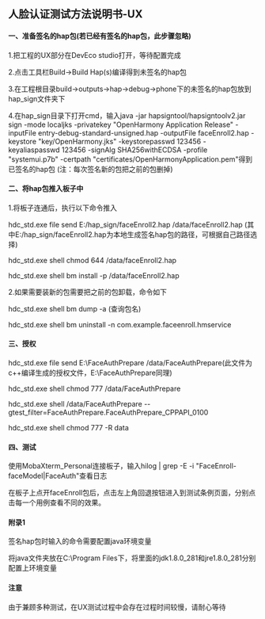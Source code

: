 ## 人脸认证测试方法说明书-UX

#### 一、准备签名的hap包(若已经有签名的hap包，此步骤忽略)
1.把工程的UX部分在DevEco studio打开，等待配置完成

2.点击工具栏Build->Build Hap(s)编译得到未签名的hap包

3.在工程根目录build->outputs->hap->debug->phone下的未签名的hap包放到hap_sign文件夹下

4.在hap_sign目录下打开cmd，输入java -jar hapsigntool/hapsigntoolv2.jar sign -mode localjks -privatekey "OpenHarmony Application Release" -inputFile entry-debug-standard-unsigned.hap -outputFile faceEnroll2.hap -keystore "key/OpenHarmony.jks" -keystorepasswd 123456 -keyaliaspasswd 123456 -signAlg SHA256withECDSA -profile "systemui.p7b" -certpath "certificates/OpenHarmonyApplication.pem"得到已签名的hap包
(注：每次签名新的包把之前的包删掉)

#### 二、将hap包推入板子中

1.将板子连通后，执行以下命令推入

hdc_std.exe file send E:/hap_sign/faceEnroll2.hap /data/faceEnroll2.hap (其中E:/hap_sign/faceEnroll2.hap为本地生成签名hap包的路径，可根据自己路径选择)

hdc_std.exe shell chmod 644 /data/faceEnroll2.hap

hdc_std.exe shell bm install -p /data/faceEnroll2.hap

2.如果需要装新的包需要把之前的包卸载，命令如下

hdc_std.exe shell bm dump -a (查询包名)

hdc_std.exe shell bm uninstall -n com.example.faceenroll.hmservice

#### 三、授权

hdc_std.exe file send E:\FaceAuthPrepare /data/FaceAuthPrepare(此文件为c++编译生成的授权文件，E:\FaceAuthPrepare同理)

hdc_std.exe shell chmod 777 /data/FaceAuthPrepare

hdc_std.exe shell /data/FaceAuthPrepare --gtest_filter=FaceAuthPrepare.FaceAuthPrepare_CPPAPI_0100

hdc_std.exe shell chmod 777 -R data

#### 四、测试

使用MobaXterm_Personal连接板子，输入hilog | grep -E -i "FaceEnroll-faceModel|FaceAuth"查看日志

在板子上点开faceEnroll包后，点击左上角回退按钮进入到测试条例页面，分别点击每一个用例查看不同的效果。


#### 附录1

签名hap包时输入的命令需要配置java环境变量

将java文件夹放在C:\Program Files下，将里面的jdk1.8.0_281和jre1.8.0_281分别配置上环境变量

#### 注意

由于兼顾多种测试，在UX测试过程中会存在过程时间较慢，请耐心等待



















